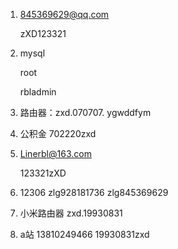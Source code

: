 1. 845369629@qq.com

    zXD123321

2. mysql

   root 

   rbladmin

3. 路由器：zxd.070707. ygwddfym

4. 公积金 702220zxd

6. Linerbl@163.com

   123321zXD
   
6. 12306
   zlg928181736
   zlg845369629
   
7. 小米路由器 zxd.19930831 

8. a站  13810249466  19930831zxd

